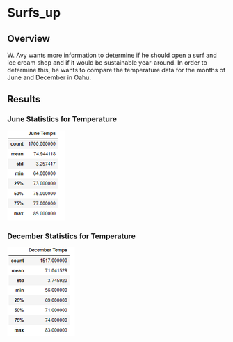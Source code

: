 # Surfs_up

## Overview
W. Avy wants more information to determine if he should open a surf and ice cream shop and if it would be sustainable year-around. In order to determine this, he wants to compare the temperature data for the months of June and December in Oahu.

## Results
### June Statistics for Temperature
![](https://github.com/jhohing/Surfs_up/blob/main/june_temp_stat.png)
### December Statistics for Temperature
![](https://github.com/jhohing/Surfs_up/blob/main/december_temp_stat.png)
